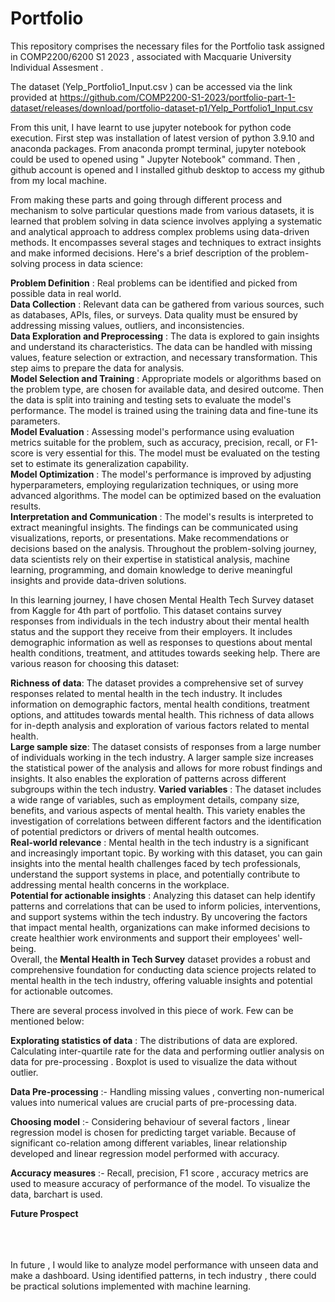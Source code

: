 # Portfolio
This repository comprises the necessary files for the Portfolio task assigned in COMP2200/6200 S1 2023 , associated with Macquarie University Individual Assesment . 

The dataset (Yelp_Portfolio1_Input.csv
) can be accessed via the link provided at https://github.com/COMP2200-S1-2023/portfolio-part-1-dataset/releases/download/portfolio-dataset-p1/Yelp_Portfolio1_Input.csv

From this unit, I have learnt to use jupyter notebook for python code execution. First step was installation of latest version of python 3.9.10 and anaconda packages. From anaconda prompt terminal, jupyter notebook could be used to opened using " Jupyter Notebook" command. Then , github account is opened and I installed github desktop to access my github from my local machine.

From making these parts and going through different process and mechanism to solve particular questions made from various datasets, it is learned that problem solving in data science involves applying a systematic and analytical approach to address complex problems using data-driven methods. It encompasses several stages and techniques to extract insights and make informed decisions. Here's a brief description of the problem-solving process in data science:

**Problem Definition** : Real problems can be identified and picked from possible data in real world.</br>
**Data Collection** : Relevant data can be gathered from various sources, such as databases, APIs, files, or surveys. Data quality must be ensured by addressing missing values, outliers, and inconsistencies.</br>
**Data Exploration and Preprocessing** : The data is explored to gain insights and understand its characteristics. The data can be handled with missing values, feature selection or extraction, and necessary transformation. This step aims to prepare the data for analysis.</br>
**Model Selection and Training** : Appropriate models or algorithms based on the problem type, are chosen for available data, and desired outcome. Then the data is split into training and testing sets to evaluate the model's performance. The model is trained using the training data and fine-tune its parameters.</br>
**Model Evaluation** : Assessing model's performance using evaluation metrics suitable for the problem, such as accuracy, precision, recall, or F1-score is very essential for this. The model must be evaluated on the testing set to estimate its generalization capability.</br>
**Model Optimization** : The model's performance is improved by adjusting hyperparameters, employing regularization techniques, or using more advanced algorithms. The model can be optimized based on the evaluation results.</br>
**Interpretation and Communication** : The model's results is interpreted to extract meaningful insights. The findings can be communicated using visualizations, reports, or presentations. Make recommendations or decisions based on the analysis.
Throughout the problem-solving journey, data scientists rely on their expertise in statistical analysis, machine learning, programming, and domain knowledge to derive meaningful insights and provide data-driven solutions.</br>

In this learning journey, I have chosen Mental Health Tech Survey dataset from Kaggle for 4th part of portfolio. This dataset contains survey responses from individuals in the tech industry about their mental health status and the support they receive from their employers. It includes demographic information as well as responses to questions about mental health conditions, treatment, and attitudes towards seeking help. There are various reason for choosing this dataset:</br>

**Richness of data**: The dataset provides a comprehensive set of survey responses related to mental health in the tech industry. It includes information on demographic factors, mental health conditions, treatment options, and attitudes towards mental health. This richness of data allows for in-depth analysis and exploration of various factors related to mental health.</br>
**Large sample size**: The dataset consists of responses from a large number of individuals working in the tech industry. A larger sample size increases the statistical power of the analysis and allows for more robust findings and insights. It also enables the exploration of patterns across different subgroups within the tech industry.
**Varied variables** : The dataset includes a wide range of variables, such as employment details, company size, benefits, and various aspects of mental health. This variety enables the investigation of correlations between different factors and the identification of potential predictors or drivers of mental health outcomes.</br>
**Real-world relevance** : Mental health in the tech industry is a significant and increasingly important topic. By working with this dataset, you can gain insights into the mental health challenges faced by tech professionals, understand the support systems in place, and potentially contribute to addressing mental health concerns in the workplace.</br>
**Potential for actionable insights** : Analyzing this dataset can help identify patterns and correlations that can be used to inform policies, interventions, and support systems within the tech industry. By uncovering the factors that impact mental health, organizations can make informed decisions to create healthier work environments and support their employees' well-being.</br>
Overall, the **Mental Health in Tech Survey** dataset provides a robust and comprehensive foundation for conducting data science projects related to mental health in the tech industry, offering valuable insights and potential for actionable outcomes.</br>

There are several process involved in this piece of work. Few can be mentioned below:</br>

**Explorating statistics of data** : The distributions of data are explored. Calculating inter-quartile rate for the data and performing outlier analysis on data for pre-processing . Boxplot is used to visualize the data without outlier.</br>

**Data Pre-processing** :- Handling missing values , converting non-numerical values into numerical values are crucial parts of pre-processing data.</br>

**Choosing model** :- Considering behaviour of several factors , linear regression model is chosen for predicting target variable. Because of significant co-relation among different variables, linear relationship developed and linear regression model performed with accuracy.</br>

**Accuracy measures** :- Recall, precision, F1 score , accuracy metrics are used to measure accuracy of performance of the model. To visualize the data, barchart is used.</br>

**Future Prospect**</br></br></br></br>

In future , I would like to analyze model performance with unseen data and make a dashboard. Using identified patterns, in tech industry , there could be practical solutions implemented with machine learning.</br></br>

